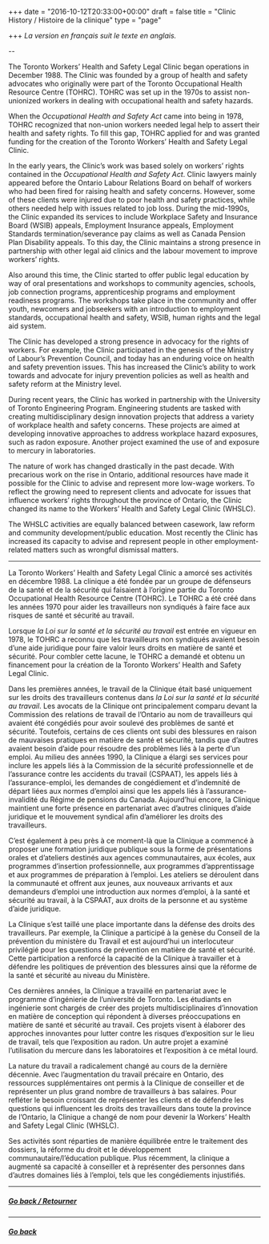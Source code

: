 +++
date = "2016-10-12T20:33:00+00:00"
draft = false
title = "Clinic History / Histoire de la clinique"
type = "page"

+++
_La version en français suit le texte en anglais._

--

The Toronto Workers’ Health and Safety Legal Clinic began operations in December 1988. The Clinic was founded by a group of health and safety advocates who originally were part of the Toronto Occupational Health Resource Centre (TOHRC). TOHRC was set up in the 1970s to assist non-unionized workers in dealing with occupational health and safety hazards.

When the _Occupational Health and Safety Act_ came into being in 1978, TOHRC recognized that non-union workers needed legal help to assert their health and safety rights. To fill this gap, TOHRC applied for and was granted funding for the creation of the Toronto Workers’ Health and Safety Legal Clinic.

In the early years, the Clinic’s work was based solely on workers’ rights contained in the _Occupational Health and Safety Act_. Clinic lawyers mainly appeared before the Ontario Labour Relations Board on behalf of workers who had been fired for raising health and safety concerns. However, some of these clients were injured due to poor health and safety practices, while others needed help with issues related to job loss. During the mid-1990s, the Clinic expanded its services to include Workplace Safety and Insurance Board (WSIB) appeals, Employment Insurance appeals, Employment Standards termination/severance pay claims as well as Canada Pension Plan Disability appeals. To this day, the Clinic maintains a strong presence in partnership with other legal aid clinics and the labour movement to improve workers’ rights.

Also around this time, the Clinic started to offer public legal education by way of oral presentations and workshops to community agencies, schools, job connection programs, apprenticeship programs and employment readiness programs. The workshops take place in the community and offer youth, newcomers and jobseekers with an introduction to employment standards, occupational health and safety, WSIB, human rights and the legal aid system.

The Clinic has developed a strong presence in advocacy for the rights of workers. For example, the Clinic participated in the genesis of the Ministry of Labour’s Prevention Council, and today has an enduring voice on health and safety prevention issues. This has increased the Clinic’s ability to work towards and advocate for injury prevention policies as well as health and safety reform at the Ministry level.

During recent years, the Clinic has worked in partnership with the University of Toronto Engineering Program. Engineering students are tasked with creating multidisciplinary design innovation projects that address a variety of workplace health and safety concerns. These projects are aimed at developing innovative approaches to address workplace hazard exposures, such as radon exposure. Another project examined the use of and exposure to mercury in laboratories.

The nature of work has changed drastically in the past decade. With precarious work on the rise in Ontario, additional resources have made it possible for the Clinic to advise and represent more low-wage workers. To reflect the growing need to represent clients and advocate for issues that influence workers’ rights throughout the province of Ontario, the Clinic changed its name to the Workers’ Health and Safety Legal Clinic (WHSLC).

The WHSLC activities are equally balanced between casework, law reform and community development/public education. Most recently the Clinic has increased its capacity to advise and represent people in other employment-related matters such as wrongful dismissal matters.

***

La Toronto Workers’ Health and Safety Legal Clinic a amorcé ses activités en décembre 1988. La clinique a été fondée par un groupe de défenseurs de la santé et de la sécurité qui faisaient à l’origine partie du Toronto Occupational Health Resource Centre (TOHRC). Le TOHRC a été créé dans les années 1970 pour aider les travailleurs non syndiqués à faire face aux risques de santé et sécurité au travail.

Lorsque _la Loi sur la santé et la sécurité au travail_ est entrée en vigueur en 1978, le TOHRC a reconnu que les travailleurs non syndiqués avaient besoin d’une aide juridique pour faire valoir leurs droits en matière de santé et sécurité. Pour combler cette lacune, le TOHRC a demandé et obtenu un financement pour la création de la Toronto Workers’ Health and Safety Legal Clinic.

Dans les premières années, le travail de la Clinique était basé uniquement sur les droits des travailleurs contenus dans _la Loi sur la santé et la sécurité au travail_. Les avocats de la Clinique ont principalement comparu devant la Commission des relations de travail de l’Ontario au nom de travailleurs qui avaient été congédiés pour avoir soulevé des problèmes de santé et sécurité. Toutefois, certains de ces clients ont subi des blessures en raison de mauvaises pratiques en matière de santé et sécurité, tandis que d’autres avaient besoin d’aide pour résoudre des problèmes liés à la perte d’un emploi. Au milieu des années 1990, la Clinique a élargi ses services pour inclure les appels liés à la Commission de la sécurité professionnelle et de l’assurance contre les accidents du travail (CSPAAT), les appels liés à l’assurance-emploi, les demandes de congédiement et d’indemnité de départ liées aux normes d’emploi ainsi que les appels liés à l’assurance-invalidité du Régime de pensions du Canada. Aujourd’hui encore, la Clinique maintient une forte présence en partenariat avec d’autres cliniques d’aide juridique et le mouvement syndical afin d’améliorer les droits des travailleurs.

C’est également à peu près à ce moment-là que la Clinique a commencé à proposer une formation juridique publique sous la forme de présentations orales et d’ateliers destinés aux agences communautaires, aux écoles, aux programmes d’insertion professionnelle, aux programmes d’apprentissage et aux programmes de préparation à l’emploi. Les ateliers se déroulent dans la communauté et offrent aux jeunes, aux nouveaux arrivants et aux demandeurs d’emploi une introduction aux normes d’emploi, à la santé et sécurité au travail, à la CSPAAT, aux droits de la personne et au système d’aide juridique.

La Clinique s’est taillé une place importante dans la défense des droits des travailleurs. Par exemple, la Clinique a participé à la genèse du Conseil de la prévention du ministère du Travail et est aujourd’hui un interlocuteur privilégié pour les questions de prévention en matière de santé et sécurité. Cette participation a renforcé la capacité de la Clinique à travailler et à défendre les politiques de prévention des blessures ainsi que la réforme de la santé et sécurité au niveau du Ministère.

Ces dernières années, la Clinique a travaillé en partenariat avec le programme d’ingénierie de l’université de Toronto. Les étudiants en ingénierie sont chargés de créer des projets multidisciplinaires d’innovation en matière de conception qui répondent à diverses préoccupations en matière de santé et sécurité au travail. Ces projets visent à élaborer des approches innovantes pour lutter contre les risques d’exposition sur le lieu de travail, tels que l’exposition au radon. Un autre projet a examiné l’utilisation du mercure dans les laboratoires et l’exposition à ce métal lourd.

La nature du travail a radicalement changé au cours de la dernière décennie. Avec l’augmentation du travail précaire en Ontario, des ressources supplémentaires ont permis à la Clinique de conseiller et de représenter un plus grand nombre de travailleurs à bas salaires. Pour refléter le besoin croissant de représenter les clients et de défendre les questions qui influencent les droits des travailleurs dans toute la province de l’Ontario, la Clinique a changé de nom pour devenir la Workers’ Health and Safety Legal Clinic (WHSLC).

Ses activités sont réparties de manière équilibrée entre le traitement des dossiers, la réforme du droit et le développement communautaire/l’éducation publique. Plus récemment, la clinique a augmenté sa capacité à conseiller et à représenter des personnes dans d’autres domaines liés à l’emploi, tels que les congédiements injustifiés.

---

##### [Go back / Retourner](/menu/about-us/)




-------

##### [Go back](/menu/about-us/)
